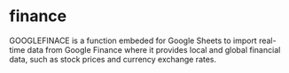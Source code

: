 # finance
GOOGLEFINACE is a function embeded for Google Sheets to import real-time data from Google Finance where it provides local and global financial data, such as stock prices and currency exchange rates.
